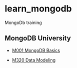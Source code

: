 # learn_mongodb
MongoDb training

## MongoDB University

- [M001 MongoDB Basics](https://university.mongodb.com/courses/M001/about)

- [M320 Data Modeling](https://university.mongodb.com/courses/M320/about)

